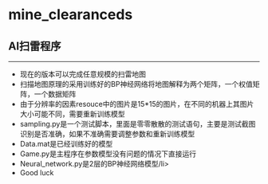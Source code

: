 # mine_clearanceds
<h2>AI扫雷程序</h2>
<hr />
<ul>
    <li>现在的版本可以完成任意规模的扫雷地图</li>
    <li>扫描地图原理的采用训练好的BP神经网络将地图解释为两个矩阵，一个权值矩阵，一个数据矩阵</li>
    <li>由于分辨率的因素resouce中的图片是15*15的图片，在不同的机器上其图片大小可能不同，需要重新训练模型</li>
    <li>sampling.py是一个测试脚本，里面是零零散散的测试语句，主要是测试截图识别是否准确，如果不准确需要调整参数和重新训练模型</li>
    <li>Data.mat是已经训练好的模型</li>
    <li>Game.py是主程序在参数模型没有问题的情况下直接运行</li>
    <li>Neural_network.py是2层的BP神经网络模型/li>
    <li>Good luck</li>
</ul>